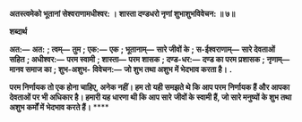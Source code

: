 **अतस्त्वमेको भूतानां सेश्वराणामधीश्वर: ।** **शास्ता दण्डधरो नृणां शुभाशुभविवेचन: ॥ ७॥** 

**शब्दार्थ** 

**अत:—** **अत:** **; त्वम्—** **तुम** **; एक:—** **एक** **; भूतानाम्—** **सारे जीवों के** **; स-ईश्वराणाम्—** **सारे देवताओं सहित** **; अधीश्वर:—** **परम स्वामी** **; शास्ता—** **परम शासक** **; दण्ड-धर:—** **दण्ड का परम प्रशासक** **; नृणाम्—** **मानव समाज का** **; शुभ-अशुभ-** **विवेचन:—** **जो शुभ तथा अशुभ में भेदभाव करता है।** **.** 

**परम निर्णायक तो एक होना चाहिए, अनेक नहीं। हम तो यही समझते थे कि आप परम** **निर्णायक हैं और आपका देवताओं पर भी अधिकार है। हमारी यह धारणा थी कि आप सारे** **जीवों के स्वामी हैं, जो सारे मनुष्यों के शुभ तथा अशुभ कर्मों में भेदभाव करते हैं।** **** 